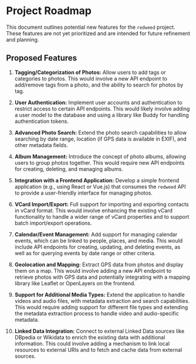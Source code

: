 # Project Roadmap

This document outlines potential new features for the `redweed` project. These features are not yet prioritized and are intended for future refinement and planning.

## Proposed Features

1.  **Tagging/Categorization of Photos:** Allow users to add tags or categories to photos. This would involve a new API endpoint to add/remove tags from a photo, and the ability to search for photos by tag.

2.  **User Authentication:** Implement user accounts and authentication to restrict access to certain API endpoints. This would likely involve adding a user model to the database and using a library like Buddy for handling authentication tokens.

3.  **Advanced Photo Search:** Extend the photo search capabilities to allow searching by date range, location (if GPS data is available in EXIF), and other metadata fields.

4.  **Album Management:** Introduce the concept of photo albums, allowing users to group photos together. This would require new API endpoints for creating, deleting, and managing albums.

5.  **Integration with a Frontend Application:** Develop a simple frontend application (e.g., using React or Vue.js) that consumes the `redweed` API to provide a user-friendly interface for managing photos.

6.  **VCard Import/Export:** Full support for importing and exporting contacts in vCard format. This would involve enhancing the existing vCard functionality to handle a wider range of vCard properties and to support batch import/export operations.

7.  **Calendar/Event Management:** Add support for managing calendar events, which can be linked to people, places, and media. This would include API endpoints for creating, updating, and deleting events, as well as for querying events by date range or other criteria.

8.  **Geolocation and Mapping:** Extract GPS data from photos and display them on a map. This would involve adding a new API endpoint to retrieve photos with GPS data and potentially integrating with a mapping library like Leaflet or OpenLayers on the frontend.

9.  **Support for Additional Media Types:** Extend the application to handle videos and audio files, with metadata extraction and search capabilities. This would require adding support for different file types and extending the metadata extraction process to handle video and audio-specific metadata.

10. **Linked Data Integration:** Connect to external Linked Data sources like DBpedia or Wikidata to enrich the existing data with additional information. This could involve adding a mechanism to link local resources to external URIs and to fetch and cache data from external sources.
